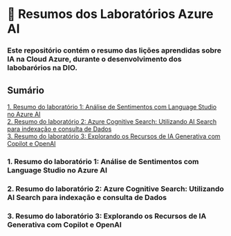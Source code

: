 # 📖 Resumos dos Laboratórios Azure AI
### Este repositório contém o resumo das lições aprendidas sobre IA na Cloud Azure, durante o desenvolvimento dos labobarórios na DIO. 

## Sumário

[1. Resumo do laboratório 1: Análise de Sentimentos com Language Studio no Azure AI](#1.Resumo-do-laboratório-1-:-Análise-de-Sentimentos-com-Language-Studio-no-Azure-AI) </br>
[2. Resumo do laboratório 2: Azure Cognitive Search: Utilizando AI Search para indexação e consulta de Dados](#2.Resumo-do-laboratório-2-:Azure-Cognitive-Search:-Utilizando-AI-Search-para-indexação-e-consulta-de-Dados)</br>
[3. Resumo do laboratório 3: Explorando os Recursos de IA Generativa com Copilot e OpenAI](#3.Resumo-do-laboratório-3-:Explorando-os-Recursos-de-IA-Generativa-com-Copilot-e-OpenAI)</br>

### 1. Resumo do laboratório 1: Análise de Sentimentos com Language Studio no Azure AI

### 2. Resumo do laboratório 2: Azure Cognitive Search: Utilizando AI Search para indexação e consulta de Dados

### 3. Resumo do laboratório 3: Explorando os Recursos de IA Generativa com Copilot e OpenAI

